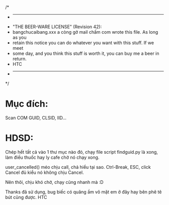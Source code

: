 /*
 * ----------------------------------------------------------------------------
 * "THE BEER-WARE LICENSE" (Revision 42):
 * bangchucaibang.xxx a còng gờ mail chấm com wrote this file.  As long as you
 * retain this notice you can do whatever you want with this stuff. If we meet 
 * some day, and you think this stuff is worth it, you can buy me a beer in return.
 * HTC
 * ----------------------------------------------------------------------------
 */

# Mục đích:
Scan COM GUID, CLSID, IID... 

# HDSD:
Chép hết tất cả vào 1 thư mục nào đó, chạy file script findguid.py là xong, làm điếu thuốc hay ly cafe chờ nó chạy xong.

user_cancelled() méo chịu call, chả hiểu tại sao. Ctrl-Break, ESC, click Cancel đủ kiểu nó không chịu Cancel.

Nên thôi, chịu khó chờ, chạy cũng nhanh mà :D

Thanks đã sử dụng, bug biếc có quăng ầm vô mặt em ở đây hay bên phê tê bút cũng được. 
HTC
